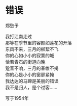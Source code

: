 <link href="../../css/style.css" rel="stylesheet" type="text/css" />

<div class="poetry">

# 错误

<span class="r">郑愁予


我打江南走过  
那等在季节里的容颜如莲花的开落  
东风不来，三月的柳絮不飞  
你的心如小小的寂寞的城  
恰若青石的街道向晚  
跫音不响，三月的春帷不揭  
你的心是小小的窗扉紧掩  
我达达的马蹄是美丽的错误  
我不是归人，是个过客……


<span class="r">写于1954年

</div>

